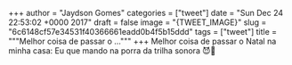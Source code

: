 
+++
author = "Jaydson Gomes"
categories = ["tweet"]
date = "Sun Dec 24 22:53:02 +0000 2017"
draft = false
image = "{TWEET_IMAGE}"
slug = "6c6148cf57e34531f40366661eadd0b4f5b15ddd"
tags = ["tweet"]
title = """Melhor coisa de passar o ..."""
+++
Melhor coisa de passar o Natal na minha casa: Eu que mando na porra da trilha sonora 😈🤘
